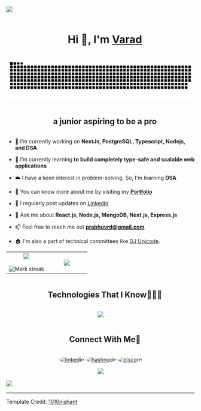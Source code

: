 
<!--horizontal divider(gradiant)-->
<img src="https://user-images.githubusercontent.com/73097560/115834477-dbab4500-a447-11eb-908a-139a6edaec5c.gif">

<!--h1 without bottom border-->
<div id="user-content-toc">
  <ul align="center">
    <summary><h1 style="display: inline-block">Hi 👋, I'm <span><a href="https://varad.xyz/" target="_blank">Varad<a></span></h1></summary>
  </ul>
</div>


<!--- snake -->
<div align="center">
  <img  src="https://github.com/vaxad/vaxad/blob/main/grid-snake.svg"
       alt="snake" /></a>
</div>


<!--h2 without bottom border-->
<div id="user-content-toc">
  <ul align="center">
    <summary><h2 style="display: inline-block">a junior aspiring to be a pro</h2></summary>
  </ul>
</div>


<!--Intro start-->
- 🔭 I’m currently working on **NextJs, PostgreSQL, Typescript, Nodejs, and DSA**

- 🌱 I’m currently learning **to build completely type-safe and scalable web applications**

- ☁️ I have a keen interest in problem-solving. So, I'm learning **DSA**

- 📖 You can know more about me by visiting my [**Portfolio**](https://vaxad.xyz)

- 📝 I regularly post updates on [LinkedIn](https://www.linkedin.com/in/varadprabhu/)

- 💬 Ask me about **React.js, Node.js, MongoDB, Next.js, Express.js**

- 📫 Feel free to reach me out **prabhuvrd@gmail.com**

- 🏠 I'm also a part of technical committees like [DJ Unicode](https://www.linkedin.com/company/djunicode/).
<!--Intro end-->



<!--- stats & Trophy (start) -->
<p align="center">
  <!--- stats (start) -->
<table align="center">
<tr border="none">
<td width="50%" align="center">
  
  <img  align="center"  src="https://github-readme-stats.vercel.app/api?username=vaxad&theme=dark&show_icons=true&count_private=true" />
  <br></br>
  <img  title="🔥 Get streak stats for your profile at git.io/streak-stats" alt="Mark streak" src="https://github-readme-streak-stats.herokuapp.com/?user=vaxad&theme=dark&hide_border=false" /> 
</td>

<td width="50%" align="center">

  <img  align="center"  src="https://github-readme-stats.anuraghazra1.vercel.app/api/top-langs/?username=vaxad&theme=dark&hide_border=false&no-bg=true&no-frame=true&langs_count=4"/>
  
  </td>
</tr>
</table>
<!--- stats (end) -->
</p>        
<!--- stats (end) -->


<!--h1 without bottom border-->
<div id="user-content-toc">
  <ul align="center">
    <summary><h2 style="display: inline-block">Technologies That I Know👨🏻‍💻</h2></summary>
  </ul>
</div>
<!--tech stack icons-->
<p align="center">
  <a href="https://skillicons.dev">
    <img src="https://skillicons.dev/icons?i=git,bootstrap,c,cpp,css,discord,androidstudio,vite,vercel,netlify,prisma,supabase,express,figma,firebase,github,html,java,js,md,mongodb,mysql,postgresql,nextjs,nodejs,arduino,postman,py,react,redux,tailwind,ts,vscode&perline=14" />
  </a>
</p>


<!-- Connect with me -->
<!--h2 without bottom border-->
<div id="user-content-toc">
  <ul align="center">
    <summary><h2 style="display: inline-block">Connect With Me🤝</h2></summary>
  </ul>
</div>

<!--icons and links-->
<p align="center">
<a href="https://www.linkedin.com/in/varadprabhu/" target="blank"><img style="border-radius: 100%" align="center" src="https://user-images.githubusercontent.com/88904952/234979284-68c11d7f-1acc-4f0c-ac78-044e1037d7b0.png" alt="linkedin" height="50" width="50" /></a>
<a href="https://unstop.com/u/varadprabhu/" target="blank"><img style="border-radius: 100%" align="center" src="https://d8it4huxumps7.cloudfront.net/uploads/images/unstop/branding-guidelines/icon/unstop-icon-800x800.png" alt="hashnode" height="50" width="50" /></a>
<a href="https://devfolio.co/@varadprabhu/" target="blank"><img style="border-radius: 100%" align="center" src="https://avatars.githubusercontent.com/u/38809367" alt="discord" height="50" width="50" /></a>
  
</p>


<!--profile visit count-->
<div align="center">
  
[![](https://visitcount.itsvg.in/api?id=vaxad&label=Profile%20Views&color=6&pretty=true)](https://visitcount.itsvg.in)
  
</div>

<!--horizontal divider(gradiant)-->
<img src="https://user-images.githubusercontent.com/73097560/115834477-dbab4500-a447-11eb-908a-139a6edaec5c.gif">

----------------------------------------------------------------------
Template Credit: [1010nishant](https://github.com/1010nishant)
